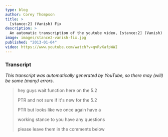 ```yaml
---
type: blog
author: Corey Thompson
title: >
  [stance:2] (Vanish) Fix
description: >
  An automatic transcription of the youtube video, [stance:2] (Vanish) Fix, generated from youtube captions.
image: images/stance2-vanish-fix.jpg
published: "2013-01-04"
video: https://www.youtube.com/watch?v=qvRvXafpWWI
---
```




### Transcript

*This transcript was automatically generated by YouTube, so there may (will) be some (many) errors.*

>hey guys wait function here on the 5.2
>
> PTR and not sure if it&#39;s new for the 5.2
>
> PTR but looks like we once again have a
>
> working stance to you have any questions
>
> please leave them in the comments below
